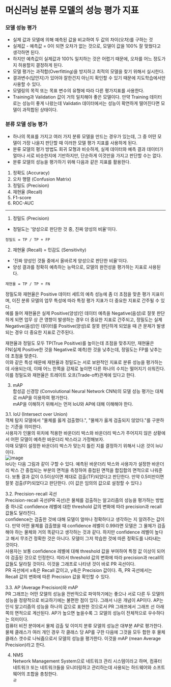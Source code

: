 # 머신러닝 분류 모델의 성능 평가 지표  


### 모델 성능 평가  
- 실제 값과 모델에 의해 예측된 값을 비교하여 두 값의 차이(오차)를 구하는 것
- 실제값 - 예측값 = 0이 되면 오차가 없는 것으로, 모델이 값을 100% 잘 맞웠다고 생각하면 된다.
- 하지만 예측값이 실제값과 100% 일치하는 것은 어렵기 때문에, 오차를 어느 정도가지 허용할지 결정하게 된다.  
- 모델 평가는 과적합(Overfitting)을 방지하고 최적의 모델을 찾기 위해서 실시한다.
- 결과변수(답안지)가 있어야 잘한건지 아닌지 확인할 수 있기 때문에 지도학습에서만 사용할 수 있다.
- 모델링의 목적 또는 목표 변수의 유형에 따라 다른 평가지표를 사용한다.
- Training과 Validation 값이 거의 일치해야 좋은 모델이다. 만약 Training 데이터로는 성능이 좋게 나왔는데 Validatin 데이터에서는 성능이 확연하게 떨어진다면 모델이 과적합된 상태이다.  

### 분류 모델 성능 평가  
- 하나의 목표를 가지고 여러 가지 분류 모델을 만드는 경우가 있는데, 그 중 어떤 모델이 가장 나을지 판단할 때 이러한 모델 평가 지표를 사용하게 된다.  
- 분류 모델의 평가 방법도 회귀 모형과 비슷하게, 실제 데이터와 예측 결과 데이터가 얼마나 서로 비슷한지에 기반하지만, 단순하게 이것만을 가지고 판단할 수는 없다.
- 분류 모델의 성능을 평가하기 위해 다음과 같은 지표를 활용한다.  
1. 정확도 (Accuracy)  
2. 오차 행렬 (Confusion Matrix)
3. 정밀도 (Precision)
4. 재현율 (Recall)
5. F1-score
6. ROC-AUC  
***
1. 정밀도 (Precision)   
- 정밀도는 '양성으로 판단한 것 중, 진짜 양성의 비율'이다.
```
정밀도 = TP / TP + FP   
```

2. 재현율 (Recall) = 민감도 (Sensitivity)  
- '진짜 양성인 것들 중에서 올바르게 양성으로 판단한 비율'이다.  
- 양성 결과를 정확히 예측하는 능력으로, 모델의 완전성을 평가하는 지표로 사용된다.  
```
재현율 = TP / TP + FN
```

정밀도와 재현율은 Positive 데이터 세트의 예측 성능에 좀 더 초점을 맞춘 평가 지표이며, 이진 분류 모델의 업무 특성에 따라 특정 평가 지표가 더 중요한 지표로 간주될 수 있다.  
예를 들어 재현율은 실제 Positive(양성)인 데이터 예측을 Negative(음성)로 잘못 판단하게 되면 업무 상 큰 영향이 발생하는 경우 더 중요한 지표로 간주되고, 정밀도는 실제  Negative(음성)인 데이터를 Positive(양성)로 잘못 판단하게 되었을 때 큰 문제가 발생되는 경우 더 중요한 지표로 간주된다.

재현율과 정밀도 모두 TP(True Positive)를 높이는데 초점을 맞추지만, 재현율은 FN(실제 Positive한 것을 Negative로 예측)한 것을 낮추는데, 정밀도는 FP를 낮추는데 초점을 맞춘다.  
이와 같은 특성 때문에 재현율과 정밀도는 서로 보완적인 지표로 분류 성능을 평가하는데 사용되는데, 이때 어느 한쪽을 강제로 높이면 다른 하나의 수치는 떨어지기 쉬워진다.  
이를 정밀도와 재현율은 트레이트 오프(Trade-off)관계에 있다고 한다.

3. mAP  
합성곱 신경망 (Convolutional Neural Network CNN)의 모델 성능 평가는 대체로 mAP을 이용하여 평가한다.  
mAP을 이해하기 위해서는 먼저 IoU와 AP에 대해 이해해야 한다.

3.1. IoU (Intersect over Union)  
객체 탐지 모델에서 "물체를 옳게 검출했다.", "물체가 옳게 검출되지 않았다."를 구분하는 기준을 의미한다.  
사용자가 인물의 위치에 적용한 바운더리 박스와 바운더리 박스가 주어지지 않은 상황에서 어떤 모델이 예측한 바운더리 박스라고 가정해보자.  
이때 모델이 설정한 바운더리 박스가 맞는지 틀린 지를 결정하기 위해서 나온 것이 IoU이다.  
![image](https://user-images.githubusercontent.com/120306359/224624163-6fc94510-1c0f-429b-a7cf-2a18dd6b9803.png)  
IoU는 다음 그림과 같이 구할 수 있다. 예측된 바운더리 박스와 사용자가 설정한 바운더리 박스 간 중첩되는 부분의 면적을 측정하여 중첩된 면적을 합집합의 면적으로 나워준다. 
보통 결과 값이 0.5이상이면 제대로 검출(TF)되었다고 판단한다. 만약 0.5미만이면 잘못 검출(FP)되었다고 판단한다. (이 값은 임의의 값으로 설정할 수 있다.)  

3.2. Precision-recall 곡선  
Precision-recall 곡선(PR 곡선)은 물체를 검출하는 알고리즘의 성능을 평가하는 방법 중 하나로 confidence 레벨에 대한 threshold 값의 변화에 따라 precision과 recall 값들도 달라진다.  
confidence는 검출한 것에 대해 모델이 얼마나 정확하다고 생각하는 지 알려주는 값이다. 만약 어떤 물체를 검출했을 때 confidence 레벨이 0.99라면 모델은 그 물체가 검출해야 하는 물체와 거의 똑같다고 생각하는 것과 같다. 하지만 confidence 레벨이 높다고 해서 무조건 정확한 것은 아니다. 모델이 그저 학습한 것에 따른 정확도를 나타내는 것이다.  
사용자는 보통 confidence 레벨에 대해 threshold 값을 부여하여 특정 값 이상이 되어야 검출된 것으로 인정한다. 따라서 threshold 값의 변화에 따라 precision과 recall의 값들도 달라질 것이다. 이것을 그래프로 나타낸 것이 바로 PR 곡선이다.  
PR 곡선에서 x축은 Recall 값이고, y축은 Precision 값이다. 즉, PR 곡선에서는 Recall 값의 변화에 따른 Precision 값을 확인할 수 있다.  

3.3. AP (Average Precision)와 mAP  
PR 그래프는 어떤 모델의 성능을 전반적으로 파악하기에는 좋으나 서로 다른 두 모델의 성능을 정량적으로 비교하기에는 불편한 점이 있다. 그래서 나온 개념이 AP이다. AP는 인식 알고리즘의 성능을 하나의 값으로 표현한 것으로서 PR 그래프에서 그래프 선 아래쪽의 면적으로 계산된다. AP가 높으면 높을수록 그 모델의 성능이 전체적으로 우수하다는 의미이다.  
컴퓨터 비전 분야에서 물체 검출 및 이미지 분류 모델의 성능은 대부분 AP로 평가한다. 물체 클래스가 여러 개인 경우 각 클래스 당 AP를 구한 다음에 그것을 모두 합한 후 물체 클래스 갯수로 나눠줌으로서 모델의 성능을 평가한다. 이것을 mAP (mean Average Precision)라고 한다.

4. NMS  
Network Management System으로 네트워크 관리 시스템이라고 하며, 컴퓨터 네트워크 또는 네트워크들을 모니터링하고 관리하는데 사용되는 하드웨어와 소프트웨어의 조합을 총칭한다.  
ㄹ
